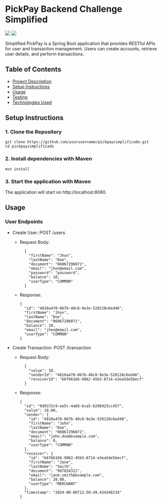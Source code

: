 # PickPay Backend Challenge Simplified

<img src="https://img.shields.io/badge/Java-ED8B00?style=for-the-badge&logo=openjdk&logoColor=white" />
<img src="https://img.shields.io/badge/Spring-6DB33F?style=for-the-badge&logo=spring&logoColor=white" />

Simplified PickPay is a Spring Boot application that provides RESTful APIs for user and transaction management. Users can create accounts, retrieve user details, and perform transactions.

## Table of Contents
- [Project Description](#project-description)
- [Setup Instructions](#setup-instructions)
- [Usage](#usage)
- [Testing](#testing)
- [Technologies Used](#technologies-used)

## Setup Instructions

### 1. Clone the Repository
```
git clone https://github.com/yourusername/pickpaysimplificado.git
cd pickpaysimplificado
```

### 2. Install dependencies with Maven
```
mvn install
```

### 3. Start the application with Maven

The application will start on http://localhost:8080.

## Usage

### User Endpoints

- Create User: POST /users

  - Request Body:
    ```
      {
        "firstName": "Jhon",
        "lastName": "Doe",
        "document": "06067296071",
        "email": "jhon@email.com",
        "password": "password",
        "balance": 10,
        "userType": "COMMON"
      }
    ```
    
  - Response:
    ```
    {
      "id": "4810a470-067b-40c8-9e3e-520128c6ed48",
      "firstName": "Jhon",
      "lastName": "Doe",
      "document": "06067296071",
      "balance": 10,
      "email": "jhon@email.com",
      "userType": "COMMON"
    }
    ```


- Create Transaction: POST /transaction

  - Request Body:
    ```
      {
        "value": 10,
        "senderId": "4810a470-067b-40c8-9e3e-520128c6ed48",
        "receiverId": "b6f66166-9962-45b3-8714-e3ea5de5becf"
      }
    ```
      
  - Response:
    ```
    {
      "id": "9d9372c9-ee5c-4a68-bca5-6296923cc457",
      "value": 10.00,
      "sender": {
        "id": "4810a470-067b-40c8-9e3e-520128c6ed48",
        "firstName": "John",
        "lastName": "Doe",
        "document": "06067296071",
        "email": "john.doe@example.com",
        "balance": 0,
        "userType": "COMMON"
      },
      "receiver": {
        "id": "b6f66166-9962-45b3-8714-e3ea5de5becf",
        "firstName": "Jane",
        "lastName": "Smith",
        "document": "987654321",
        "email": "jane.smith@example.com",
        "balance": 20.00,
        "userType": "MERCHANT"
      },
      "timestamp": "2024-08-06T12:50:49.434348234"
    }
  ```